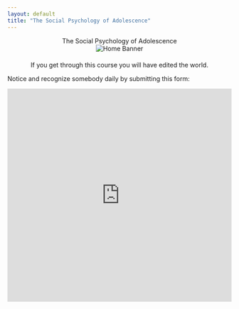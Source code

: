 ```yaml
---
layout: default
title: "The Social Psychology of Adolescence"
---
```

 <div style="text-align: center;">
The Social Psychology of Adolescence
</div>    

<div style="text-align: center;">
  <img src="{{ '/home/home_banner.webp' | relative_url }}" alt="Home Banner" style="max-width: 100%; height: auto; margin-bottom: 20px;">
</div>

 <div style="text-align: center;">
If you get through this course you will have edited the world.
</div>
<p>Notice and recognize somebody daily by submitting this form:</p>

<div style="text-align: center;">
  <iframe width="640" height="480" 
          src="https://forms.office.com/r/HSTTAVAJ8V?embed=true" 
          frameborder="0" marginwidth="0" marginheight="0" 
          style="border:none; max-width:100%; max-height:100vh;" 
          allowfullscreen webkitallowfullscreen mozallowfullscreen msallowfullscreen>
  </iframe>
</div>
